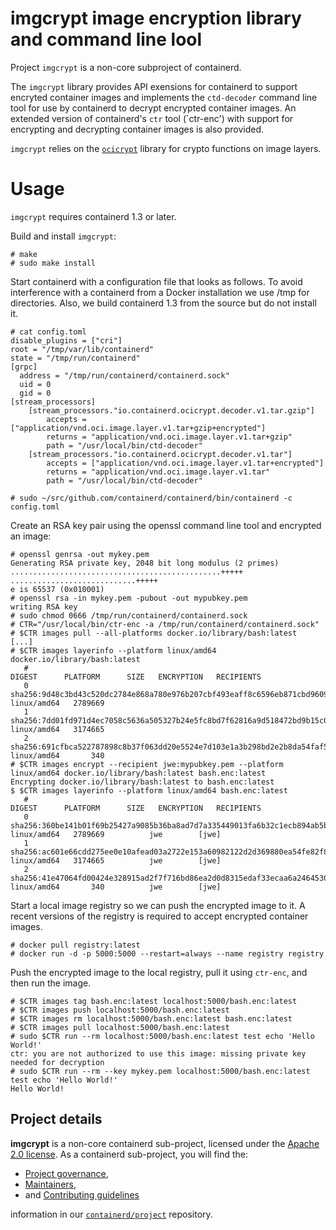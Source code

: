 # imgcrypt image encryption library and command line lool

Project `imgcrypt` is a non-core subproject of containerd.

The `imgcrypt` library provides API exensions for containerd to support encryted container images and implements
the `ctd-decoder` command line tool for use by containerd to decrypt encrypted container images. An extended version
of containerd's `ctr` tool (`ctr-enc') with support for encrypting and decrypting container images is also provided.

`imgcrypt` relies on the [`ocicrypt`](https://github.com/containers/ocicrypt) library for crypto functions on image layers.

# Usage

`imgcrypt` requires containerd 1.3 or later.

Build and install `imgcrypt`:

```
# make
# sudo make install
```

Start containerd with a configuration file that looks as follows. To avoid interference with a containerd from a Docker
installation we use /tmp for directories. Also, we build containerd 1.3 from the source but do not install it.

```
# cat config.toml
disable_plugins = ["cri"]
root = "/tmp/var/lib/containerd"
state = "/tmp/run/containerd"
[grpc]
  address = "/tmp/run/containerd/containerd.sock"
  uid = 0
  gid = 0
[stream_processors]
    [stream_processors."io.containerd.ocicrypt.decoder.v1.tar.gzip"]
        accepts = ["application/vnd.oci.image.layer.v1.tar+gzip+encrypted"]
        returns = "application/vnd.oci.image.layer.v1.tar+gzip"
        path = "/usr/local/bin/ctd-decoder"
    [stream_processors."io.containerd.ocicrypt.decoder.v1.tar"]
        accepts = ["application/vnd.oci.image.layer.v1.tar+encrypted"]
        returns = "application/vnd.oci.image.layer.v1.tar"
        path = "/usr/local/bin/ctd-decoder"

# sudo ~/src/github.com/containerd/containerd/bin/containerd -c config.toml
```

Create an RSA key pair using the openssl command line tool and encrypted an image:

```
# openssl genrsa -out mykey.pem
Generating RSA private key, 2048 bit long modulus (2 primes)
...............................................+++++
............................+++++
e is 65537 (0x010001)
# openssl rsa -in mykey.pem -pubout -out mypubkey.pem
writing RSA key
# sudo chmod 0666 /tmp/run/containerd/containerd.sock
# CTR="/usr/local/bin/ctr-enc -a /tmp/run/containerd/containerd.sock"
# $CTR images pull --all-platforms docker.io/library/bash:latest
[...]
# $CTR images layerinfo --platform linux/amd64 docker.io/library/bash:latest
   #                                                                    DIGEST      PLATFORM      SIZE   ENCRYPTION   RECIPIENTS
   0   sha256:9d48c3bd43c520dc2784e868a780e976b207cbf493eaff8c6596eb871cbd9609   linux/amd64   2789669                          
   1   sha256:7dd01fd971d4ec7058c5636a505327b24e5fc8bd7f62816a9d518472bd9b15c0   linux/amd64   3174665                          
   2   sha256:691cfbca522787898c8b37f063dd20e5524e7d103e1a3b298bd2e2b8da54faf5   linux/amd64       340                          
# $CTR images encrypt --recipient jwe:mypubkey.pem --platform linux/amd64 docker.io/library/bash:latest bash.enc:latest
Encrypting docker.io/library/bash:latest to bash.enc:latest
$ $CTR images layerinfo --platform linux/amd64 bash.enc:latest
   #                                                                    DIGEST      PLATFORM      SIZE   ENCRYPTION   RECIPIENTS
   0   sha256:360be141b01f69b25427a9085b36ba8ad7d7a335449013fa6b32c1ecb894ab5b   linux/amd64   2789669          jwe        [jwe]
   1   sha256:ac601e66cdd275ee0e10afead03a2722e153a60982122d2d369880ea54fe82f8   linux/amd64   3174665          jwe        [jwe]
   2   sha256:41e47064fd00424e328915ad2f7f716bd86ea2d0d8315edaf33ecaa6a2464530   linux/amd64       340          jwe        [jwe]
```

Start a local image registry so we can push the encrypted image to it. A recent versions of the registry is required
to accept encrypted container images.
```
# docker pull registry:latest
# docker run -d -p 5000:5000 --restart=always --name registry registry
```

Push the encrypted image to the local registry, pull it using `ctr-enc`, and then run the image.
```
# $CTR images tag bash.enc:latest localhost:5000/bash.enc:latest
# $CTR images push localhost:5000/bash.enc:latest
# $CTR images rm localhost:5000/bash.enc:latest bash.enc:latest
# $CTR images pull localhost:5000/bash.enc:latest
# sudo $CTR run --rm localhost:5000/bash.enc:latest test echo 'Hello World!'
ctr: you are not authorized to use this image: missing private key needed for decryption
# sudo $CTR run --rm --key mykey.pem localhost:5000/bash.enc:latest test echo 'Hello World!'
Hello World!
```

## Project details

**imgcrypt** is a non-core containerd sub-project, licensed under the [Apache 2.0 license](./LICENSE).
As a containerd sub-project, you will find the:
 * [Project governance](https://github.com/containerd/project/blob/master/GOVERNANCE.md),
 * [Maintainers](MAINTAINERS),
 * and [Contributing guidelines](https://github.com/containerd/project/blob/master/CONTRIBUTING.md)

information in our [`containerd/project`](https://github.com/containerd/project) repository.
